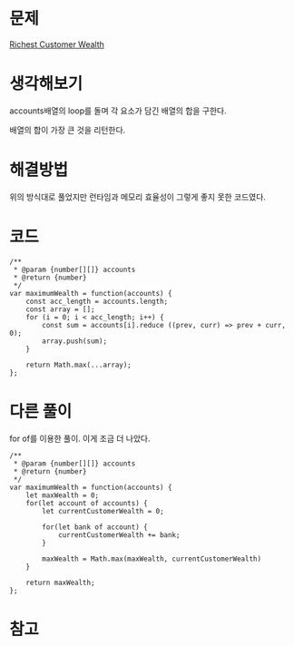 # 문제
[Richest Customer Wealth](https://leetcode.com/problems/richest-customer-wealth/)

# 생각해보기

accounts배열의 loop를 돌며 각 요소가 담긴 배열의 합을 구한다.

배열의 합이 가장 큰 것을 리턴한다.

# 해결방법

위의 방식대로 풀었지만 런타임과 메모리 효율성이 그렇게 좋지 못한 코드였다.

# 코드

```
/**
 * @param {number[][]} accounts
 * @return {number}
 */
var maximumWealth = function(accounts) {
    const acc_length = accounts.length;
    const array = [];
    for (i = 0; i < acc_length; i++) {
        const sum = accounts[i].reduce ((prev, curr) => prev + curr, 0);
        array.push(sum);
    }

    return Math.max(...array);
};
```

# 다른 풀이

for of를 이용한 풀이. 이게 조금 더 나았다.
```
/**
 * @param {number[][]} accounts
 * @return {number}
 */
var maximumWealth = function(accounts) {
    let maxWealth = 0;
    for(let account of accounts) {
        let currentCustomerWealth = 0;

        for(let bank of account) {
            currentCustomerWealth += bank;
        }

        maxWealth = Math.max(maxWealth, currentCustomerWealth)
    }

    return maxWealth;
};
```

# 참고

